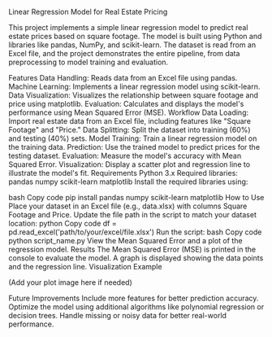 Linear Regression Model for Real Estate Pricing

This project implements a simple linear regression model to predict real estate prices based on square footage. The model is built using Python and libraries like pandas, NumPy, and scikit-learn. The dataset is read from an Excel file, and the project demonstrates the entire pipeline, from data preprocessing to model training and evaluation.

Features
Data Handling: Reads data from an Excel file using pandas.
Machine Learning: Implements a linear regression model using scikit-learn.
Data Visualization: Visualizes the relationship between square footage and price using matplotlib.
Evaluation: Calculates and displays the model's performance using Mean Squared Error (MSE).
Workflow
Data Loading: Import real estate data from an Excel file, including features like "Square Footage" and "Price."
Data Splitting: Split the dataset into training (60%) and testing (40%) sets.
Model Training: Train a linear regression model on the training data.
Prediction: Use the trained model to predict prices for the testing dataset.
Evaluation: Measure the model's accuracy with Mean Squared Error.
Visualization: Display a scatter plot and regression line to illustrate the model's fit.
Requirements
Python 3.x
Required libraries:
pandas
numpy
scikit-learn
matplotlib
Install the required libraries using:

bash
Copy code
pip install pandas numpy scikit-learn matplotlib
How to Use
Place your dataset in an Excel file (e.g., data.xlsx) with columns Square Footage and Price.
Update the file path in the script to match your dataset location:
python
Copy code
df = pd.read_excel('path/to/your/excel/file.xlsx')
Run the script:
bash
Copy code
python script_name.py
View the Mean Squared Error and a plot of the regression model.
Results
The Mean Squared Error (MSE) is printed in the console to evaluate the model.
A graph is displayed showing the data points and the regression line.
Visualization Example

(Add your plot image here if needed)

Future Improvements
Include more features for better prediction accuracy.
Optimize the model using additional algorithms like polynomial regression or decision trees.
Handle missing or noisy data for better real-world performance.
